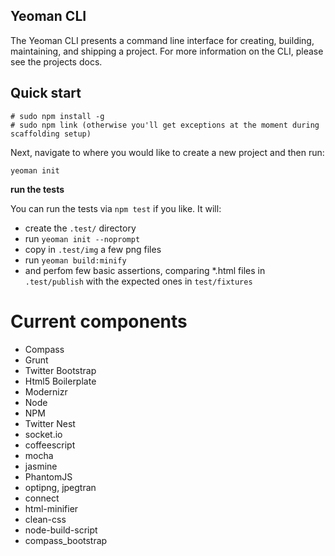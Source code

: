 

## Yeoman CLI

The Yeoman CLI presents a command line interface for creating, building, maintaining, and shipping a project. For more information on the CLI, please see the projects docs.


## Quick start

```
# sudo npm install -g
# sudo npm link (otherwise you'll get exceptions at the moment during scaffolding setup)
```

Next, navigate to where you would like to create a new project and then run:

```yeoman init```

**run the tests**

You can run the tests via `npm test` if you like. It will:

* create the `.test/` directory
* run `yeoman init --noprompt`
* copy in `.test/img` a few png files
* run `yeoman build:minify`
* and perfom few basic assertions, comparing *.html files in
`.test/publish` with the expected ones in `test/fixtures`

# Current components

* Compass
* Grunt
* Twitter Bootstrap
* Html5 Boilerplate
* Modernizr
* Node
* NPM
* Twitter Nest 
* socket.io
* coffeescript
* mocha
* jasmine
* PhantomJS
* optipng, jpegtran
* connect
* html-minifier
* clean-css
* node-build-script
* compass_bootstrap


